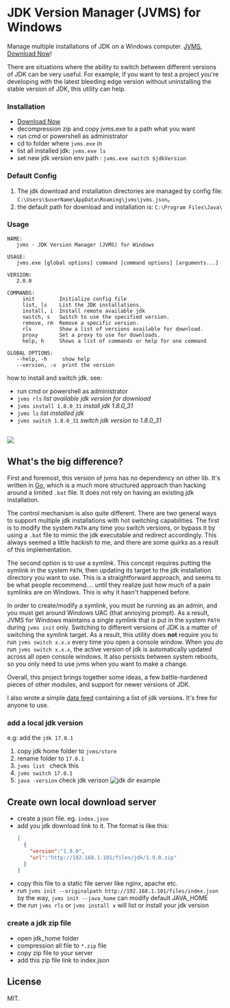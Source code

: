 # JDK Version Manager (JVMS) for Windows

Manage multiple installations of JDK on a Windows computer.
[JVMS](https://github.com/ystyle/jvms), [Download Now](https://github.com/ystyle/jvms/releases)!


There are situations where the ability to switch between different versions of JDK can be very
useful. For example, if you want to test a project you're developing with the latest
bleeding edge version without uninstalling the stable version of JDK, this utility can help.

### Installation
- [Download Now](https://github.com/ystyle/jvms/releases)
- decompression zip and copy jvms.exe to a path what you want
- run cmd or powershell as administrator
- cd to folder where `jvms.exe` in
- list all installed jdk:  `jvms.exe ls`
- set new jdk version env path :  `jvms.exe switch $jdkVersion`

### Default Config

1. The jdk download and installation directories are managed by config file: `C:\Users\$userName\AppData\Roaming\jvms\jvms.json`。
2. the default path for download and installation is: `C:\Program Files\Java\`

### Usage
```shell
NAME:
   jvms - JDK Version Manager (JVMS) for Windows

USAGE:
   jvms.exe [global options] command [command options] [arguments...]

VERSION:
   2.0.0

COMMANDS:
     init        Initialize config file
     list, ls    List the JDK installations.
     install, i  Install remote available jdk
     switch, s   Switch to use the specified version.
     remove, rm  Remove a specific version.
     rls         Show a list of versions available for download.
     proxy       Set a proxy to use for downloads.
     help, h     Shows a list of commands or help for one command

GLOBAL OPTIONS:
   --help, -h     show help
   --version, -v  print the version
```

how to install and switch jdk. see:
- run cmd or powershell as administrator
- `jvms rls` *list available jdk version for download*
- `jvms install 1.8.0_31` *install jdk 1.8.0_31*
- `jvms ls` *list installed jdk*
- `jvms switch 1.8.0_31` *switch jdk version to 1.8.0_31*

![](images/powershell_2017-07-23_01-26-40.png)
---

## What's the big difference?

First and foremost, this version of jvms has no dependency on other lib. It's written in [Go](http://golang.org/), which is a much more structured
approach than hacking around a limited `.bat` file. It does not rely on having an existing jdk installation.

The control mechanism is also quite different. There are two general ways to support multiple jdk installations with hot switching capabilities.
The first is to modify the system `PATH` any time you switch versions, or bypass it by using a `.bat` file to mimic the jdk executable and redirect
accordingly. This always seemed a little hackish to me, and there are some quirks as a result of this implementation.

The second option is to use a symlink. This concept requires putting the symlink in the system `PATH`, then updating its target to
the jdk installation directory you want to use. This is a straightforward approach, and seems to be what people recommend.... until they
realize just how much of a pain symlinks are on Windows. This is why it hasn't happened before.

In order to create/modify a symlink, you must be running as an admin, and you must get around Windows UAC (that annoying prompt). As a result, JVMS for Windows
maintains a single symlink that is put in the system `PATH` during `jvms init` only. Switching to different versions of JDK is a matter of
switching the symlink target. As a result, this utility does **not** require you to run `jvms switch x.x.x` every time you open a console window.
When you _do_ run `jvms switch x.x.x`, the active version of jdk is automatically updated across all open console windows. It also persists
between system reboots, so you only need to use jvms when you want to make a change.

Overall, this project brings together some ideas, a few battle-hardened pieces of other modules, and support for newer versions of JDK.

I also wrote a simple [data feed](http://github.com/ystyle/jvms) containing a list of jdk versions. It's free for anyone to use.

### add a local jdk version
e.g: add the `jdk 17.0.1`

1. copy jdk home folder to `jvms/store`
2. rename folder to `17.0.1`
3. `jvms list ` check this
4. `jvms switch 17.0.1`
5. `java -version` check jdk verison
![jdk dir example](https://user-images.githubusercontent.com/4478635/168568154-3fef53a4-1660-4b87-b99a-4580bd61ad0d.png)


## Create own local download server
- create a json file. eg. `index.json`
- add you jdk download link to it. The format is like this:
  ```json
  [
    {
      "version":"1.9.0",
      "url":"http://192.168.1.101/files/jdk/1.9.0.zip"
    }
  ]
  ```
- copy this file to a static file server like nginx, apache etc.
- run `jvms init --originalpath http://192.168.1.101/files/index.json` by the way, `jvms init --java_home` can modify default JAVA_HOME
- the run `jvms rls` or `jvms install x` will list or install  your jdk version

### create a jdk zip file
- open jdk_home folder
- compression all file to `*.zip` file
- copy zip file to your server
- add this zip file link to index.json


## License

MIT.
